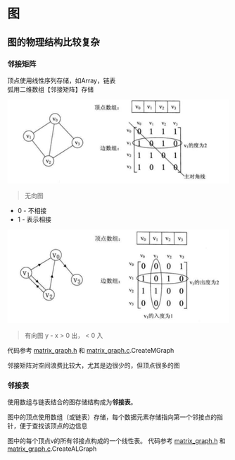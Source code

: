 图
===

## 图的物理结构比较复杂

### 邻接矩阵
顶点使用线性序列存储，如Array，链表   
弧用二维数组【邻接矩阵】存储   


![alt text](4837104766.jpg)
> 无向图
* 0 - 不相接  
* 1 - 表示相接  

![alt text](2191287750.jpg)
> 有向图
y - x > 0 出， < 0 入

代码参考 [matrix_graph.h](./matrix_graph.h) 和 [matrix_graph.c](./matrix_graph.c).CreateMGraph   

邻接矩阵对空间浪费比较大，尤其是边很少的，但顶点很多的图

### 邻接表
使用数组与链表结合的图存储结构成为**邻接表**。   

图中的顶点使用数组（或链表）存储，每个数据元素存储指向第一个邻接点的指针，便于查找该顶点的边信息   

图中的每个顶点v的所有邻接点构成的一个线性表。
代码参考 [matrix_graph.h](./matrix_graph.h) 和 [matrix_graph.c](./matrix_graph.c).CreateALGraph   